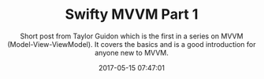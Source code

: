 ---
title: "Swifty MVVM Part 1"
subtitle: "Short post from Taylor Guidon which is the first in a series on MVVM (Model-View-ViewModel). It covers the basics and is a good introduction for anyone new to MVVM."
tags: ["design patterns"]
link: "https://sudo.isl.co/swift-mvvm-intro/"
date: "2017-05-15 07:47:01"
---